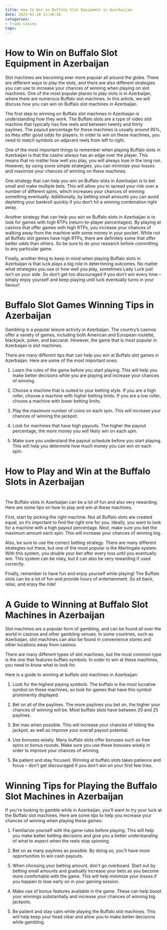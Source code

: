 ```yaml
---
title: How to Win on Buffalo Slot Equipment in Azerbaijan
date: 2023-01-18 11:36:20
categories:
- Trada Casino
tags:
---
```



#  How to Win on Buffalo Slot Equipment in Azerbaijan

Slot machines are becoming ever more popular all around the globe. There are different ways to play the slots, and there are also different strategies you can use to increase your chances of winning when playing on slot machines. One of the most popular places to play slots is in Azerbaijan, where there are numerous Buffalo slot machines. In this article, we will discuss how you can win on Buffalo slot machines in Azerbaijan.

The first step to winning on Buffalo slot machines in Azerbaijan is understanding how they work. The Buffalo slots are a type of video slot machine that typically has five reels and between twenty and thirty paylines. The payout percentage for these machines is usually around 95%, so they offer good odds for players. In order to win on these machines, you need to match symbols on adjacent reels from left to right.

One of the most important things to remember when playing Buffalo slots in Azerbaijan is that the casino always has an edge over the player. This means that no matter how well you play, you will always lose in the long run. However, by using some simple strategies, you can minimize your losses and maximize your chances of winning on these machines.

One strategy that can help you win on Buffalo slots in Azerbaijan is to bet small and make multiple bets. This will allow you to spread your risk over a number of different spins, which increases your chances of winning something eventually. Additionally, by betting small amounts you can avoid depleting your bankroll quickly if you don’t hit a winning combination right away.

Another strategy that can help you win on Buffalo slots in Azerbaijan is to look for games with high RTPs (return-to-player percentages). By playing at casinos that offer games with high RTPs, you increase your chances of walking away from the machine with some money in your pocket. While not all Buffalo slot games have high RTPs, there are definitely some that offer better odds than others. So be sure to do your research before committing to any particular game.

Finally, another thing to keep in mind when playing Buffalo slots in Azerbaijan is that luck plays a big role in determining outcomes. No matter what strategies you use or how well you play, sometimes Lady Luck just isn’t on your side. So don’t get too discouraged if you don’t win every time – simply enjoy yourself and keep playing until luck eventually turns in your favour!

#  Buffalo Slot Games Winning Tips in Azerbaijan

Gambling is a popular leisure activity in Azerbaijan. The country’s casinos offer a variety of games, including both American and European roulette, blackjack, poker, and baccarat. However, the game that is most popular in Azerbaijan is slot machines.

There are many different tips that can help you win at Buffalo slot games in Azerbaijan. Here are some of the most important ones:

1. Learn the rules of the game before you start playing. This will help you make better decisions while you are playing and increase your chances of winning.

2. Choose a machine that is suited to your betting style. If you are a high roller, choose a machine with higher betting limits. If you are a low roller, choose a machine with lower betting limits.

3. Play the maximum number of coins on each spin. This will increase your chances of winning the jackpot.

4. Look for machines that have high payouts. The higher the payout percentage, the more money you will likely win on each spin.

5. Make sure you understand the payout schedule before you start playing. This will help you determine how much money you can win on each spin.

#  How to Play and Win at the Buffalo Slots in Azerbaijan

#

The Buffalo slots in Azerbaijan can be a lot of fun and also very rewarding. Here are some tips on how to play and win at these machines.

First, start by picking the right machine. Not all Buffalo slots are created equal, so it’s important to find the right one for you. Ideally, you want to look for a machine with a high payout percentage. Next, make sure you bet the maximum amount each spin. This will increase your chances of winning big.

Also, be sure to use the correct betting strategy. There are many different strategies out there, but one of the most popular is the Martingale system. With this system, you double your bet after every loss until you eventually win. This system can be risky, but it can also be very rewarding if used correctly.

 Finally, remember to have fun and enjoy yourself while playing! The Buffalo slots can be a lot of fun and provide hours of entertainment. So sit back, relax, and enjoy the ride!

#  A Guide to Winning at Buffalo Slot Machines in Azerbaijan

Slot machines are a popular form of gambling, and can be found all over the world in casinos and other gambling venues. In some countries, such as Azerbaijan, slot machines can also be found in convenience stores and other locations away from casinos.

There are many different types of slot machines, but the most common type is the one that features buffalo symbols. In order to win at these machines, you need to know what to look for.

Here is a guide to winning at buffalo slot machines in Azerbaijan:

1. Look for the highest paying symbols. The buffalo is the most lucrative symbol on these machines, so look for games that have this symbol prominently displayed.

2. Bet on all of the paylines. The more paylines you bet on, the higher your chances of winning will be. Most buffalo slots have between 20 and 25 paylines.

3. Bet max when possible. This will increase your chances of hitting the jackpot, as well as improve your overall payout potential.

4. Use bonuses wisely. Many buffalo slots offer bonuses such as free spins or bonus rounds. Make sure you use these bonuses wisely in order to improve your chances of winning.

5. Be patient and stay focused. Winning at buffalo slots takes patience and focus – don’t get discouraged if you don’t win on your first few tries.

#  Winning Tips for Playing the Buffalo Slot Machines in Azerbaijan

If you're looking to gamble while in Azerbaijan, you'll want to try your luck at the Buffalo slot machines. Here are some tips to help you increase your chances of winning when playing these games:

1. Familiarize yourself with the game rules before playing. This will help you make better betting decisions and give you a better understanding of what to expect when the reels stop spinning.

2. Bet on as many paylines as possible. By doing so, you'll have more opportunities to win cash payouts.

3. When choosing your betting amount, don't go overboard. Start out by betting small amounts and gradually increase your bets as you become more comfortable with the game. This will help minimize your losses if you happen to lose early on in your gaming session.

4. Make use of bonus features available in the game. These can help boost your winnings substantially and increase your chances of winning big jackpots.

5. Be patient and stay calm while playing the Buffalo slot machines. This will help keep your head clear and allow you to make better decisions while gambling.